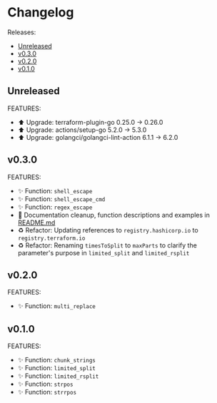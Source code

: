 # Changelog

Releases:

* [Unreleased](#unreleased)
* [v0.3.0](#v030)
* [v0.2.0](#v020)
* [v0.1.0](#v010)

## Unreleased

FEATURES:

* ⬆️ Upgrade: terraform-plugin-go 0.25.0 -> 0.26.0
* ⬆️ Upgrade: actions/setup-go 5.2.0 -> 5.3.0
* ⬆️ Upgrade: golangci/golangci-lint-action 6.1.1 -> 6.2.0

## v0.3.0

FEATURES:

* ✨ Function: `shell_escape`
* ✨ Function: `shell_escape_cmd`
* ✨ Function: `regex_escape`
* 📝 Documentation cleanup, function descriptions and examples in [README.md](README.md)
* ♻️ Refactor: Updating references to `registry.hashicorp.io` to `registry.terraform.io`
* ♻️ Refactor: Renaming `timesToSplit` to `maxParts` to clarify the parameter's purpose
in `limited_split` and `limited_rsplit`

## v0.2.0

FEATURES:

* ✨ Function: `multi_replace`

## v0.1.0

FEATURES:

* ✨ Function: `chunk_strings`
* ✨ Function: `limited_split`
* ✨ Function: `limited_rsplit`
* ✨ Function: `strpos`
* ✨ Function: `strrpos`
